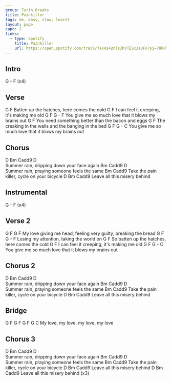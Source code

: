 ```yaml
---
group: Turin Breaks
title: Painkiller
tags: me, easy, slow, learnt
layout: page
capo: 2
links:
  - type: Spotify
    title: Painkiller
    url: https://open.spotify.com/track/7axHs42nlsJhYTESxJsDFo?si=78kHlI6-QXut-V_HxIj1rw
---
```


## Intro

G - F (x4)

## Verse

G                          F
Batten up the hatches, here comes the cold
G                          F
I can feel it creeping, it's making me old
G                          F                        G - F
You give me so much love that it blows my brains out
G                          F
You need something better than the bacon and eggs
G                          F
The creaking in the walls and the banging in the bed
G                          F                        G - C
You give me so much love that it blows my brains out

## Chorus

D       Bm   Cadd9                        D  
 Summer rain, dripping down your face again
        Bm   Cadd9                        D  
 Summer rain, praying someone feels the same
          Bm           Cadd9
 Take the pain killer, cycle on your bicycle
D                 Bm    Cadd9
Leave all this misery behind

## Instrumental

G - F (x4)

## Verse 2

G         F             G                        F
My love giving me head, feeling very guilty, breaking the bread
G                          F            G - F
Losing my attention, taking the world on
G                          F
So batten up the hatches, here comes the cold
G                          F
I can feel it creeping, it's making me old
G                          F                        G - C
You give me so much love that it blows my brains out

## Chorus 2

D       Bm   Cadd9                        D  
 Summer rain, dripping down your face again
        Bm   Cadd9                        D  
 Summer rain, praying someone feels the same
          Bm           Cadd9
 Take the pain killer, cycle on your bicycle
D                 Bm    Cadd9
Leave all this misery behind

## Bridge

G      F G      F G      F G      C
My love, my love, my love, my love

## Chorus 3

D       Bm   Cadd9                        D  
 Summer rain, dripping down your face again
        Bm   Cadd9                        D  
 Summer rain, praying someone feels the same
          Bm           Cadd9
 Take the pain killer, cycle on your bicycle
D                 Bm    Cadd9
Leave all this misery behind
D                 Bm    Cadd9
Leave all this misery behind    (x3)
